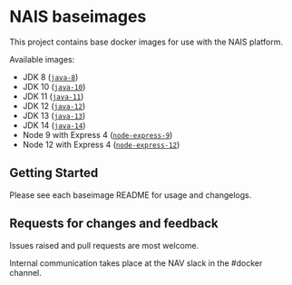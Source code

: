 NAIS baseimages
================

This project contains base docker images for use with the NAIS platform.

Available images:
* JDK 8 ([`java-8`](java-8/))
* JDK 10 ([`java-10`](java-10/))
* JDK 11 ([`java-11`](java-11/))
* JDK 12 ([`java-12`](java-12/))
* JDK 13 ([`java-13`](java-13/))
* JDK 14 ([`java-14`](java-14/))
* Node 9 with Express 4 ([`node-express-9`](node-express-9/))
* Node 12 with Express 4 ([`node-express-12`](node-express-12/))

## Getting Started

Please see each baseimage README for usage and changelogs.

## Requests for changes and feedback

Issues raised and pull requests are most welcome. 

Internal communication takes place at the NAV slack in the #docker channel.
